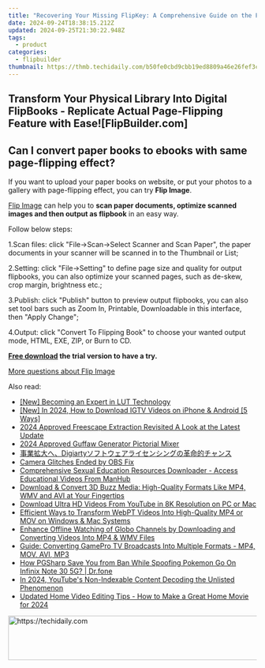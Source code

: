 ```yaml
---
title: "Recovering Your Missing FlipKey: A Comprehensive Guide on the FlipBuilder Platform"
date: 2024-09-24T18:38:15.212Z
updated: 2024-09-25T21:30:22.948Z
tags:
  - product
categories:
  - flipbuilder
thumbnail: https://thmb.techidaily.com/b50fe0cbd9cbb19ed8809a46e26fef3c1e35eecf8f5029c9276b28fff4f6f7be.jpg
---
```


## Transform Your Physical Library Into Digital FlipBooks - Replicate Actual Page-Flipping Feature with Ease![FlipBuilder.com]

## Can I convert paper books to ebooks with same page-flipping effect?

If you want to upload your paper books on website, or put your photos to a gallery with page-flipping effect, you can try **Flip Image**. 

[Flip Image](https://tools.techidaily.com/flipbuilder/products/) can help you to **scan paper documents, optimize scanned images and then output as flipbook** in an easy way.

Follow below steps:

1.Scan files: click "File->Scan->Select Scanner and Scan Paper", the paper documents in your scanner will be scanned in to the Thumbnail or List;

2.Setting: click "File->Setting" to define page size and quality for output flipbooks, you can also optimize your scanned pages, such as de-skew, crop margin, brightness etc.;

3.Publish: click "Publish" button to preview output flipbooks, you can also set tool bars such as Zoom In, Printable, Downloadable in this interface, then "Apply Change";

4.Output: click "Convert To Flipping Book" to choose your wanted output mode, HTML, EXE, ZIP, or Burn to CD.

**[Free download](https://tools.techidaily.com/flipbuilder/products/) the trial version to have a try.** 

[More questions about Flip Image](https://tools.techidaily.com/flipbuilder/products/)

<ins class="adsbygoogle"
     style="display:block"
     data-ad-format="autorelaxed"
     data-ad-client="ca-pub-7571918770474297"
     data-ad-slot="1223367746"></ins>

<ins class="adsbygoogle"
     style="display:block"
     data-ad-client="ca-pub-7571918770474297"
     data-ad-slot="8358498916"
     data-ad-format="auto"
     data-full-width-responsive="true"></ins>

<span class="atpl-alsoreadstyle">Also read:</span>
<div><ul>
<li><a href="https://fox-blue.techidaily.com/new-becoming-an-expert-in-lut-technology/"><u>[New] Becoming an Expert in LUT Technology</u></a></li>
<li><a href="https://instagram-video-files.techidaily.com/new-in-2024-how-to-download-igtv-videos-on-iphone-and-android-5-ways/"><u>[New] In 2024, How to Download IGTV Videos on iPhone & Android [5 Ways]</u></a></li>
<li><a href="https://fox-boxes.techidaily.com/2024-approved-freescape-extraction-revisited-a-look-at-the-latest-update/"><u>2024 Approved Freescape Extraction Revisited A Look at the Latest Update</u></a></li>
<li><a href="https://fox-http.techidaily.com/2024-approved-guffaw-generator-pictorial-mixer/"><u>2024 Approved Guffaw Generator Pictorial Mixer</u></a></li>
<li><a href="https://some-approaches.techidaily.com/1725286633773-digiarty/"><u>事業拡大へ、Digiartyソフトウェアライセンシングの革命的チャンス</u></a></li>
<li><a href="https://digital-screen-recording.techidaily.com/camera-glitches-ended-by-obs-fix/"><u>Camera Glitches Ended by OBS Fix</u></a></li>
<li><a href="https://fox-making.techidaily.com/comprehensive-sexual-education-resources-downloader-access-educational-videos-from-manhub/"><u>Comprehensive Sexual Education Resources Downloader - Access Educational Videos From ManHub</u></a></li>
<li><a href="https://fox-making.techidaily.com/download-and-convert-3d-buzz-media-high-quality-formats-like-mp4-wmv-and-avi-at-your-fingertips/"><u>Download & Convert 3D Buzz Media: High-Quality Formats Like MP4, WMV and AVI at Your Fingertips</u></a></li>
<li><a href="https://fox-making.techidaily.com/download-ultra-hd-videos-from-youtube-in-8k-resolution-on-pc-or-mac/"><u>Download Ultra HD Videos From YouTube in 8K Resolution on PC or Mac</u></a></li>
<li><a href="https://fox-making.techidaily.com/efficient-ways-to-transform-webpt-videos-into-high-quality-mp4-or-mov-on-windows-and-mac-systems/"><u>Efficient Ways to Transform WebPT Videos Into High-Quality MP4 or MOV on Windows & Mac Systems</u></a></li>
<li><a href="https://fox-making.techidaily.com/enhance-offline-watching-of-globo-channels-by-downloading-and-converting-videos-into-mp4-and-wmv-files/"><u>Enhance Offline Watching of Globo Channels by Downloading and Converting Videos Into MP4 & WMV Files</u></a></li>
<li><a href="https://fox-making.techidaily.com/guide-converting-gamepro-tv-broadcasts-into-multiple-formats-mp4-mov-avi-mp3/"><u>Guide: Converting GamePro TV Broadcasts Into Multiple Formats - MP4, MOV, AVI, MP3</u></a></li>
<li><a href="https://android-pokemon-go.techidaily.com/how-pgsharp-save-you-from-ban-while-spoofing-pokemon-go-on-infinix-note-30-5g-drfone-by-drfone-virtual-android/"><u>How PGSharp Save You from Ban While Spoofing Pokemon Go On Infinix Note 30 5G? | Dr.fone</u></a></li>
<li><a href="https://facebook-video-share.techidaily.com/in-2024-youtubes-non-indexable-content-decoding-the-unlisted-phenomenon/"><u>In 2024, YouTube's Non-Indexable Content Decoding the Unlisted Phenomenon</u></a></li>
<li><a href="https://ai-video-tools.techidaily.com/updated-home-video-editing-tips-how-to-make-a-great-home-movie-for-2024/"><u>Updated Home Video Editing Tips - How to Make a Great Home Movie for 2024</u></a></li>
</ul></div>

<!-- affiliate ads begin -->
<a href="https://appsumo.8odi.net/c/5597632/2111967/7443" target="_top" id="2111967">
  <img src="//a.impactradius-go.com/display-ad/7443-2111967" border="0" alt="https://techidaily.com" width="728" height="90"/>
</a>
<img height="0" width="0" src="https://appsumo.8odi.net/i/5597632/2111967/7443" style="position:absolute;visibility:hidden;" border="0" />
<!-- affiliate ads end -->

